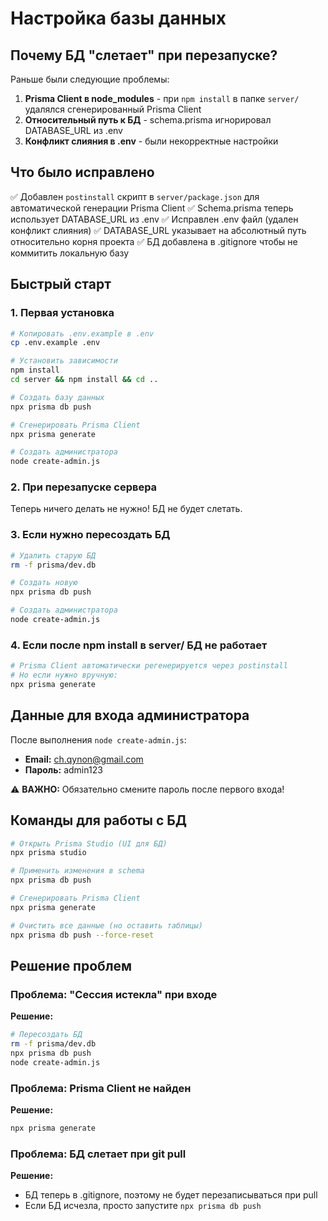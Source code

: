 # Настройка базы данных

## Почему БД "слетает" при перезапуске?

Раньше были следующие проблемы:

1. **Prisma Client в node_modules** - при `npm install` в папке `server/` удалялся сгенерированный Prisma Client
2. **Относительный путь к БД** - schema.prisma игнорировал DATABASE_URL из .env
3. **Конфликт слияния в .env** - были некорректные настройки

## Что было исправлено

✅ Добавлен `postinstall` скрипт в `server/package.json` для автоматической генерации Prisma Client
✅ Schema.prisma теперь использует DATABASE_URL из .env
✅ Исправлен .env файл (удален конфликт слияния)
✅ DATABASE_URL указывает на абсолютный путь относительно корня проекта
✅ БД добавлена в .gitignore чтобы не коммитить локальную базу

## Быстрый старт

### 1. Первая установка

```bash
# Копировать .env.example в .env
cp .env.example .env

# Установить зависимости
npm install
cd server && npm install && cd ..

# Создать базу данных
npx prisma db push

# Сгенерировать Prisma Client
npx prisma generate

# Создать администратора
node create-admin.js
```

### 2. При перезапуске сервера

Теперь ничего делать не нужно! БД не будет слетать.

### 3. Если нужно пересоздать БД

```bash
# Удалить старую БД
rm -f prisma/dev.db

# Создать новую
npx prisma db push

# Создать администратора
node create-admin.js
```

### 4. Если после npm install в server/ БД не работает

```bash
# Prisma Client автоматически регенерируется через postinstall
# Но если нужно вручную:
npx prisma generate
```

## Данные для входа администратора

После выполнения `node create-admin.js`:

- **Email:** ch.qynon@gmail.com
- **Пароль:** admin123

⚠️ **ВАЖНО:** Обязательно смените пароль после первого входа!

## Команды для работы с БД

```bash
# Открыть Prisma Studio (UI для БД)
npx prisma studio

# Применить изменения в schema
npx prisma db push

# Сгенерировать Prisma Client
npx prisma generate

# Очистить все данные (но оставить таблицы)
npx prisma db push --force-reset
```

## Решение проблем

### Проблема: "Сессия истекла" при входе

**Решение:**
```bash
# Пересоздать БД
rm -f prisma/dev.db
npx prisma db push
node create-admin.js
```

### Проблема: Prisma Client не найден

**Решение:**
```bash
npx prisma generate
```

### Проблема: БД слетает при git pull

**Решение:**
- БД теперь в .gitignore, поэтому не будет перезаписываться при pull
- Если БД исчезла, просто запустите `npx prisma db push`

